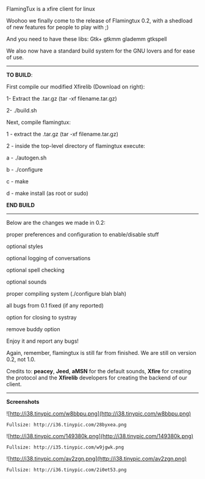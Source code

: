FlamingTux is a xfire client for linux

Woohoo we finally come to the release of Flamingtux 0.2, with a shedload of new features for people to play with ;)

And you need to have these libs:
Gtk+
gtkmm
glademm
gtkspell

We also now have a standard build system for the GNU lovers and for ease of use.


---

**TO BUILD**:

First compile our modified Xfirelib (Download on right):

1- Extract the .tar.gz (tar -xf filename.tar.gz)

2- ./build.sh

Next, compile flamingtux:

1 - extract the .tar.gz (tar -xf filename.tar.gz)

2 - inside the top-level directory of flamingtux execute:

a - ./autogen.sh

b - ./configure

c - make

d - make install (as root or sudo)

**END BUILD**

---


Below are the changes we made in 0.2:

proper preferences and configuration to enable/disable stuff

optional styles

optional logging of conversations

optional spell checking

optional sounds

proper compiling system (./configure blah blah)

all bugs from 0.1 fixed (if any reported)

option for closing to systray

remove buddy option

Enjoy it and report any bugs!

Again, remember, flamingtux is still far from finished. We are still on version 0.2, not 1.0.

Credits to: **peacey**, **Jeed**, **aMSN** for the default sounds, **Xfire** for creating the protocol
and the **Xfirelib** developers for creating the backend of our client.


---

**Screenshots**

![http://i38.tinypic.com/w8bbpu.png](http://i38.tinypic.com/w8bbpu.png)

`Fullsize: http://i36.tinypic.com/28byxea.png`

![http://i38.tinypic.com/149380k.png](http://i38.tinypic.com/149380k.png)

`Fullsize: http://i35.tinypic.com/w9jgwk.png`

![http://i38.tinypic.com/av2zgn.png](http://i38.tinypic.com/av2zgn.png)

`Fullsize: http://i36.tinypic.com/2i0et53.png`